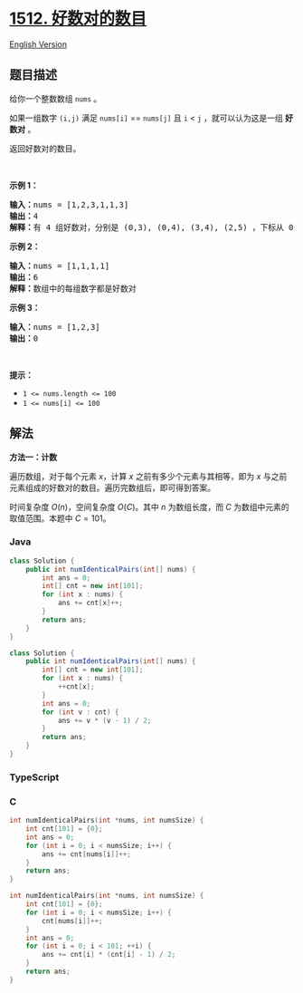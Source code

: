 # [1512. 好数对的数目](https://leetcode.cn/problems/number-of-good-pairs)

[English Version](/solution/1500-1599/1512.Number%20of%20Good%20Pairs/README_EN.md)

## 题目描述

<!-- 这里写题目描述 -->

<p>给你一个整数数组 <code>nums</code> 。</p>

<p>如果一组数字 <code>(i,j)</code> 满足 <code>nums[i]</code> == <code>nums[j]</code> 且 <code>i</code> &lt; <code>j</code> ，就可以认为这是一组 <strong>好数对</strong> 。</p>

<p>返回好数对的数目。</p>

<p>&nbsp;</p>

<p><strong>示例 1：</strong></p>

<pre><strong>输入：</strong>nums = [1,2,3,1,1,3]
<strong>输出：</strong>4
<strong>解释：</strong>有 4 组好数对，分别是 (0,3), (0,4), (3,4), (2,5) ，下标从 0 开始
</pre>

<p><strong>示例 2：</strong></p>

<pre><strong>输入：</strong>nums = [1,1,1,1]
<strong>输出：</strong>6
<strong>解释：</strong>数组中的每组数字都是好数对</pre>

<p><strong>示例 3：</strong></p>

<pre><strong>输入：</strong>nums = [1,2,3]
<strong>输出：</strong>0
</pre>

<p>&nbsp;</p>

<p><strong>提示：</strong></p>

<ul>
	<li><code>1 &lt;= nums.length &lt;= 100</code></li>
	<li><code>1 &lt;= nums[i] &lt;= 100</code></li>
</ul>

## 解法

**方法一：计数**

遍历数组，对于每个元素 $x$，计算 $x$ 之前有多少个元素与其相等，即为 $x$ 与之前元素组成的好数对的数目。遍历完数组后，即可得到答案。

时间复杂度 $O(n)$，空间复杂度 $O(C)$。其中 $n$ 为数组长度，而 $C$ 为数组中元素的取值范围。本题中 $C = 101$。

### **Java**

```java
class Solution {
    public int numIdenticalPairs(int[] nums) {
        int ans = 0;
        int[] cnt = new int[101];
        for (int x : nums) {
            ans += cnt[x]++;
        }
        return ans;
    }
}
```

```java
class Solution {
    public int numIdenticalPairs(int[] nums) {
        int[] cnt = new int[101];
        for (int x : nums) {
            ++cnt[x];
        }
        int ans = 0;
        for (int v : cnt) {
            ans += v * (v - 1) / 2;
        }
        return ans;
    }
}
```

### **TypeScript**

### **C**

```c
int numIdenticalPairs(int *nums, int numsSize) {
    int cnt[101] = {0};
    int ans = 0;
    for (int i = 0; i < numsSize; i++) {
        ans += cnt[nums[i]]++;
    }
    return ans;
}
```

```c
int numIdenticalPairs(int *nums, int numsSize) {
    int cnt[101] = {0};
    for (int i = 0; i < numsSize; i++) {
        cnt[nums[i]]++;
    }
    int ans = 0;
    for (int i = 0; i < 101; ++i) {
        ans += cnt[i] * (cnt[i] - 1) / 2;
    }
    return ans;
}
```
